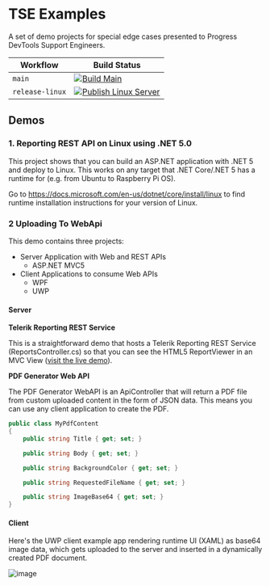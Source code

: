 # TSE Examples

A set of demo projects for special edge cases presented to Progress DevTools Support Engineers.

| Workflow      | Build Status |
|---------------|--------------|
| `main`         | [![Build Main](https://github.com/LanceMcCarthy/TseExamples/actions/workflows/main.yml/badge.svg)](https://github.com/LanceMcCarthy/TseExamples/actions/workflows/main.yml)                             |
| `release-linux` | [![Publish Linux Server](https://github.com/LanceMcCarthy/TseExamples/actions/workflows/release-linux.yml/badge.svg)](https://github.com/LanceMcCarthy/TseExamples/actions/workflows/release-linux.yml) |

## Demos

### 1. Reporting REST API on Linux using .NET 5.0

This project shows that you can build an ASP.NET application  with .NET 5 and deploy to Linux. This works on any target that .NET Core/.NET 5 has a runtime for (e.g. from Ubuntu to Raspberry Pi OS).

Go to https://docs.microsoft.com/en-us/dotnet/core/install/linux to find runtime installation instructions for your version of Linux.

### 2 Uploading To WebApi

This demo contains three projects:

- Server Application with Web and REST APIs
  - ASP.NET MVC5
- Client Applications to consume Web APIs
  - WPF
  - UWP

#### Server

**Telerik Reporting REST Service**

This is a straightforward demo that hosts a Telerik Reporting REST Service (ReportsController.cs) so that you can see the HTML5 ReportViewer in an MVC View ([visit the live demo](https://webapifortelerikdemos.azurewebsites.net/Home/ReportViewerView1)).

**PDF Generator Web API**

The PDF Generator WebAPI is an ApiController that will return a PDF file from custom uploaded content in the form of JSON data. This means you can use any client application to create the PDF.

```csharp
public class MyPdfContent
{
    public string Title { get; set; }

    public string Body { get; set; }

    public string BackgroundColor { get; set; }

    public string RequestedFileName { get; set; }

    public string ImageBase64 { get; set; }
}
```

#### Client

Here's the UWP client example app rendering runtime UI (XAML) as base64 image data, which gets uploaded to the server and inserted in a dynamically created PDF document.


![image](https://user-images.githubusercontent.com/3520532/47941263-d3e83680-dec3-11e8-8020-148c385cb11e.png)
